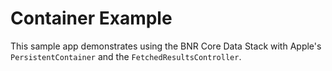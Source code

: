 # Container Example
This sample app demonstrates using the BNR Core Data Stack with Apple's
`PersistentContainer` and the `FetchedResultsController`.
